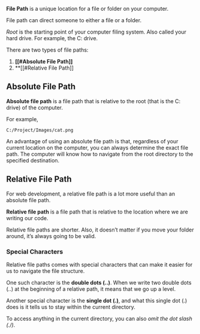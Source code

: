 **File Path** is a unique location for a file or folder on your computer.

File path can direct someone to either a file or a folder.

*Root* is the starting point of your computer filing system. Also called your hard drive. For example, the C: drive.

There are two types of file paths:
1. **[[#Absolute File Path]]**
2. **[[#Relative File Path]]

## Absolute File Path

**Absolute file path** is a file path that is relative to the root (that is the C: drive) of the computer.

For example,
```PATH
C:/Project/Images/cat.png
```

An advantage of using an absolute file path is that, regardless of your current location on the computer, you can always determine the exact file path. The computer will know how to navigate from the root directory to the specified destination.
## Relative File Path

For web development, a relative file path is a lot more useful than an absolute file path.

**Relative file path** is a file path that is relative to the location where we are writing our code.

Relative file paths are shorter. Also, it doesn’t matter if you move your folder around, it’s always going to be valid.

### Special Characters

Relative file paths comes with special characters that can make it easier for us to navigate the file structure.

One such character is the **double dots (..)**. When we write two double dots (..) at the beginning of a relative path, it means that we go up a level.

Another special character is the **single dot (.)**, and what this single dot (.) does is it tells us to stay within the current directory.

To access anything in the current directory, you can also *omit the dot slash (./)*.
